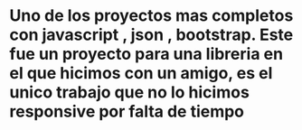 # Uno de los proyectos mas completos con javascript , json , bootstrap. Este fue un proyecto para una libreria en el que hicimos con un amigo, es el unico trabajo que no lo hicimos responsive por falta de tiempo
